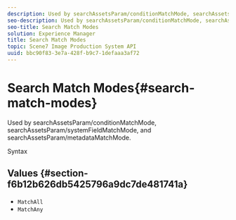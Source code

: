 ```yaml
---
description: Used by searchAssetsParam/conditionMatchMode, searchAssetsParam/systemFieldMatchMode, and searchAssetsParam/metadataMatchMode.
seo-description: Used by searchAssetsParam/conditionMatchMode, searchAssetsParam/systemFieldMatchMode, and searchAssetsParam/metadataMatchMode.
seo-title: Search Match Modes
solution: Experience Manager
title: Search Match Modes
topic: Scene7 Image Production System API
uuid: bbc90f83-3e7a-428f-b9c7-1defaaa3af72
---
```


# Search Match Modes{#search-match-modes}

Used by searchAssetsParam/conditionMatchMode, searchAssetsParam/systemFieldMatchMode, and searchAssetsParam/metadataMatchMode.

 Syntax 

## Values {#section-f6b12b626db5425796a9dc7de481741a}

* `MatchAll` 
* `MatchAny`

